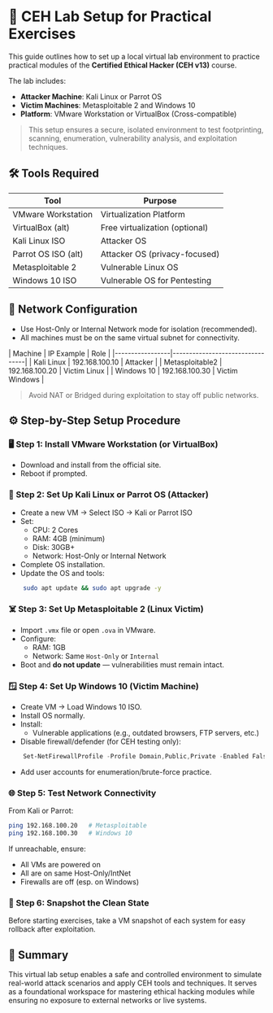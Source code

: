 # 🧪 CEH Lab Setup for Practical Exercises

This guide outlines how to set up a local virtual lab environment to practice practical modules of the **Certified Ethical Hacker (CEH v13)** course.

The lab includes:
- **Attacker Machine**: Kali Linux or Parrot OS
- **Victim Machines**: Metasploitable 2 and Windows 10
- **Platform**: VMware Workstation or VirtualBox (Cross-compatible)

> This setup ensures a secure, isolated environment to test footprinting, scanning, enumeration, vulnerability analysis, and exploitation techniques.

## 🛠️ Tools Required

| Tool                | Purpose                        |
|---------------------|--------------------------------|
| VMware Workstation  | Virtualization Platform        | 
| VirtualBox (alt)    | Free virtualization (optional) | 
| Kali Linux ISO      | Attacker OS                    | 
| Parrot OS ISO (alt) | Attacker OS (privacy-focused)  | 
| Metasploitable 2    | Vulnerable Linux OS            | 
| Windows 10 ISO      | Vulnerable OS for Pentesting   | 

## 🧱 Network Configuration

- Use Host-Only or Internal Network mode for isolation (recommended).
- All machines must be on the same virtual subnet for connectivity.

| Machine         | IP Example     | Role           |
|-----------------|---------------------------------|
| Kali Linux      | 192.168.100.10 | Attacker       | 
| Metasploitable2 | 192.168.100.20 | Victim Linux   | 
| Windows 10      | 192.168.100.30 | Victim Windows |

> Avoid NAT or Bridged during exploitation to stay off public networks.

## ⚙️ Step-by-Step Setup Procedure
### 🖥️ Step 1: Install VMware Workstation (or VirtualBox)

- Download and install from the official site.
- Reboot if prompted.

### 🐉 Step 2: Set Up Kali Linux or Parrot OS (Attacker)

- Create a new VM → Select ISO → Kali or Parrot ISO
- Set:
    - CPU: 2 Cores
    - RAM: 4GB (minimum)
    - Disk: 30GB+
    - Network: Host-Only or Internal Network
- Complete OS installation.
- Update the OS and tools:

```bash
    sudo apt update && sudo apt upgrade -y
```

### ☠️ Step 3: Set Up Metasploitable 2 (Linux Victim)

- Import ```.vmx``` file or open ```.ova``` in VMware.
- Configure:
    - RAM: 1GB
    - Network: Same ```Host-Only``` or ```Internal```
- Boot and **do not update** — vulnerabilities must remain intact.

### 🪟 Step 4: Set Up Windows 10 (Victim Machine)

- Create VM → Load Windows 10 ISO.
- Install OS normally.
- Install:
    - Vulnerable applications (e.g., outdated browsers, FTP servers, etc.)
- Disable firewall/defender (for CEH testing only):

```powershell
    Set-NetFirewallProfile -Profile Domain,Public,Private -Enabled False
```

- Add user accounts for enumeration/brute-force practice.

### 🌐 Step 5: Test Network Connectivity

From Kali or Parrot:

```bash
ping 192.168.100.20   # Metasploitable
ping 192.168.100.30   # Windows 10
```

If unreachable, ensure:

- All VMs are powered on
- All are on same Host-Only/IntNet
- Firewalls are off (esp. on Windows)

### 📂 Step 6: Snapshot the Clean State

Before starting exercises, take a VM snapshot of each system for easy rollback after exploitation.

## 📌 Summary

This virtual lab setup enables a safe and controlled environment to simulate real-world attack scenarios and apply CEH tools and techniques. It serves as a foundational workspace for mastering ethical hacking modules while ensuring no exposure to external networks or live systems.
